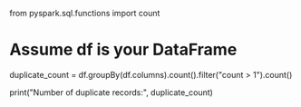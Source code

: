 from pyspark.sql.functions import count

# Assume df is your DataFrame
duplicate_count = df.groupBy(df.columns).count().filter("count > 1").count()

print("Number of duplicate records:", duplicate_count)
